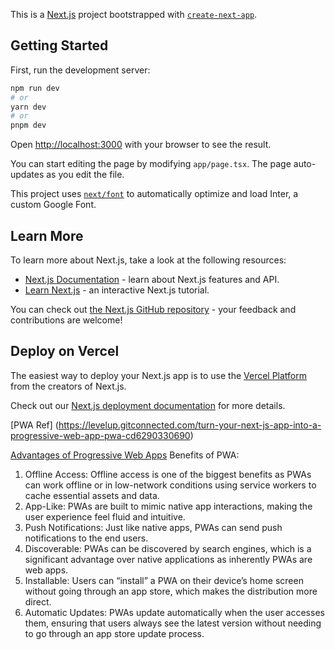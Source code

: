 This is a [Next.js](https://nextjs.org/) project bootstrapped with [`create-next-app`](https://github.com/vercel/next.js/tree/canary/packages/create-next-app).

## Getting Started

First, run the development server:

```bash
npm run dev
# or
yarn dev
# or
pnpm dev
```

Open [http://localhost:3000](http://localhost:3000) with your browser to see the result.

You can start editing the page by modifying `app/page.tsx`. The page auto-updates as you edit the file.

This project uses [`next/font`](https://nextjs.org/docs/basic-features/font-optimization) to automatically optimize and load Inter, a custom Google Font.

## Learn More

To learn more about Next.js, take a look at the following resources:

- [Next.js Documentation](https://nextjs.org/docs) - learn about Next.js features and API.
- [Learn Next.js](https://nextjs.org/learn) - an interactive Next.js tutorial.

You can check out [the Next.js GitHub repository](https://github.com/vercel/next.js/) - your feedback and contributions are welcome!

## Deploy on Vercel

The easiest way to deploy your Next.js app is to use the [Vercel Platform](https://vercel.com/new?utm_medium=default-template&filter=next.js&utm_source=create-next-app&utm_campaign=create-next-app-readme) from the creators of Next.js.

Check out our [Next.js deployment documentation](https://nextjs.org/docs/deployment) for more details.

[PWA Ref] (https://levelup.gitconnected.com/turn-your-next-js-app-into-a-progressive-web-app-pwa-cd6290330690)

[Advantages of Progressive Web Apps](https://stackademic.com/blog/adding-pwa-to-next-js-with-app-directory-simple-guide)
Benefits of PWA:

1. Offline Access: Offline access is one of the biggest benefits as PWAs can work offline or in low-network conditions using service workers to cache essential assets and data.
2. App-Like: PWAs are built to mimic native app interactions, making the user experience feel fluid and intuitive.
3. Push Notifications: Just like native apps, PWAs can send push notifications to the end users.
4. Discoverable: PWAs can be discovered by search engines, which is a significant advantage over native applications as inherently PWAs are web apps.
5. Installable: Users can “install” a PWA on their device’s home screen without going through an app store, which makes the distribution more direct.
6. Automatic Updates: PWAs update automatically when the user accesses them, ensuring that users always see the latest version without needing to go through an app store update process.
